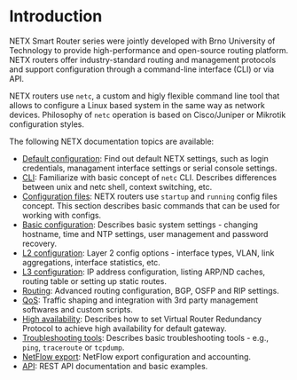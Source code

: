# Introduction #

NETX Smart Router series were jointly developed with Brno University of Technology to provide high-performance and open-source
routing platform. NETX routers offer industry-standard routing and management protocols and support configuration through a command-line 
interface (CLI) or via API.

NETX routers use `netc`, a custom and higly flexible command line tool that allows to configure a Linux based system in the same way as 
network devices. Philosophy of `netc` operation is based on Cisco/Juniper or Mikrotik configuration styles.

The following NETX documentation topics are available:

* [Default configuration](default-config.md): Find out default NETX settings, such as login credentials, managament interface settings or serial console settings.
* [CLI](cli/netc-cli.md): Familiarize with basic concept of `netc` CLI. Describes differences between unix and netc shell, context switching, etc.
* [Configuration files](system/system-config.md): NETX routers use `startup` and `running` config files concept. This section describes basic commands that can be used for working with configs.
* [Basic configuration](system/basics.md): Describes basic system settings - changing hostname, time and NTP settings, user management and password recovery.
* [L2 configuration](l2/l2-config.md): Layer 2 config options - interface types, VLAN, link aggregations, interface statistics, etc.
* [L3 configuration](l3/l3-basics.md): IP address configuration, listing ARP/ND caches, routing table or setting up static routes.
* [Routing](l3/l3-advanced.md): Advanced routing configuration, BGP, OSFP and RIP settings.
* [QoS](qos/traffic-shaping.md): Traffic shaping and integration with 3rd party management softwares and custom scripts.
* [High availability](ha/vrrp.md): Describes how to set Virtual Router Redundancy Protocol to achieve high availability for default gateway.
* [Troubleshooting tools](tools/tshoot.md): Describes basic troubleshooting tools - e.g., `ping`, `traceroute` or `tcpdump`.
* [NetFlow export](netflow/netflow.md): NetFlow export configuration and accounting.
* [API](api/api.md): REST API documentation and basic examples.

